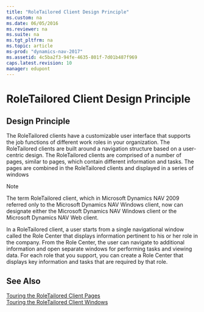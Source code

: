 ```yaml
---
title: "RoleTailored Client Design Principle"
ms.custom: na
ms.date: 06/05/2016
ms.reviewer: na
ms.suite: na
ms.tgt_pltfrm: na
ms.topic: article
ms-prod: "dynamics-nav-2017"
ms.assetid: 4c5ba2f3-94fe-4635-801f-7d01b487f969
caps.latest.revision: 10
manager: edupont
---
```

# RoleTailored Client Design Principle
## Design Principle  
 The RoleTailored clients have a customizable user interface that supports the job functions of different work roles in your organization. The RoleTailored clients are built around a navigation structure based on a user-centric design. The RoleTailored clients are comprised of a number of pages, similar to pages, which contain different information and tasks. The pages are combined in the RoleTailored clients and displayed in a series of windows  
  
> [!NOTE]  
>  The term RoleTailored client, which in Microsoft Dynamics NAV 2009 referred only to the Microsoft Dynamics NAV Windows client, now can designate either the Microsoft Dynamics NAV Windows client or the Microsoft Dynamics NAV Web client.  
  
 In a RoleTailored client, a user starts from a single navigational window called the Role Center that displays information pertinent to his or her role in the company. From the Role Center, the user can navigate to additional information and open separate windows for performing tasks and viewing data. For each role that you support, you can create a Role Center that displays key information and tasks that are required by that role.  
  
## See Also  
 [Touring the RoleTailored Client Pages](Touring-the-RoleTailored-Client-Pages.md)   
 [Touring the RoleTailored Client Windows](Touring-the-RoleTailored-Client-Windows.md)